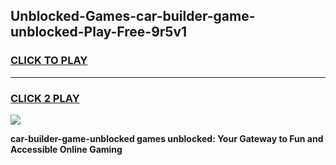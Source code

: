 
## Unblocked-Games-car-builder-game-unblocked-Play-Free-9r5v1
<h3>
<a href="https://premium76.site?title=car-builder-game-unblocked&ref=22A">CLICK TO PLAY</a></h3>
<hr>

<h3>
<a href="https://premium76.site?title=car-builder-game-unblocked&ref=22A">CLICK 2 PLAY</a>
  
</h3>

<a href="https://premium76.site?title=car-builder-game-unblocked&ref=22A"><img src="https://clearcache.store/games.png"></a>


**car-builder-game-unblocked games unblocked: Your Gateway to Fun and Accessible Online Gaming**
